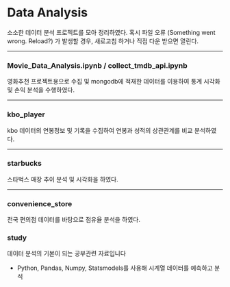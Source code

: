 # Data Analysis

소소한 데이터 분석 프로젝트를 모아 정리하였다.
혹시 파일 오류 (Something went wrong. Reload?) 가 발생할 경우, 새로고침 하거나 직접 다운 받으면 열린다.

- - -

### Movie_Data_Analysis.ipynb / collect_tmdb_api.ipynb
영화추천 프로젝트용으로 수집 및 mongodb에 적재한 데이터를 이용하여 통계 시각화 및 손익 분석을 수행하였다.

- - -

### kbo_player
kbo 데이터의 연봉정보 및 기록을 수집하여 연봉과 성적의 상관관계를 비교 분석하였다.

- - -

### starbucks
스타벅스 매장 추이 분석 및 시각화을 하였다.

- - -

### convenience_store
전국 편의점 데이터를 바탕으로 점유율 분석을 하였다.

### study
데이터 분석의 기본이 되는 공부관련 자료입니다
- Python, Pandas, Numpy, Statsmodels를 사용해 시계열 데이터를 예측하고 분석